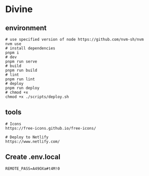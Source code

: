 # Divine

## environment

```shell
# use specified version of node https://github.com/nvm-sh/nvm
nvm use
# install dependencies
pnpm i
# dev
pnpm run serve
# build
pnpm run build
# lint
pnpm run lint
# deploy
pnpm run deploy
# chmod +x
chmod +x ./scripts/deploy.sh
```

## tools

```shell
# Icons
https://free-icons.github.io/free-icons/

# Deploy to Netlify
https://www.netlify.com/

```

## Create .env.local

```shell
REMOTE_PASS=A49OXa#t4M!0
```
